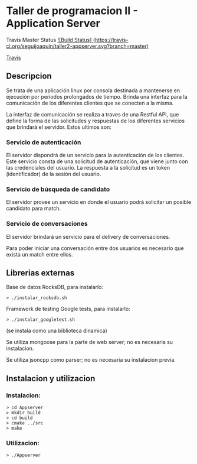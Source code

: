# Taller de programacion II - Application Server

Travis Master Status
[![Build Status] (https://travis-ci.org/seguijoaquin/taller2-appserver.svg?branch=master)](https://travis-ci.org/seguijoaquin/taller2-appserver.svg?branch=master)

[Travis](https://travis-ci.org/seguijoaquin/taller2-appserver)



## Descripcion

Se trata de una aplicación linux por consola destinada a mantenerse en ejecución por períodos prolongados de tiempo. Brinda una interfaz para la comunicación de los diferentes clientes que se conecten a la misma. 

La interfaz de comunicación se realiza a traves de una Restful API, que define la forma de las solicitudes y respuestas de los diferentes servicios que brindará el servidor. Estos ultimos son:

### Servicio de autenticación

El servidor dispondrá de un servicio para la autenticación de los clientes. Este servicio consta de una solicitud de autenticación, que viene junto con las credenciales del usuario. La respuesta a la solicitud es un token (identificador) de la sesión del usuario.

### Servicio de búsqueda de candidato

El servidor provee un servicio en donde el usuario podrá solicitar un posible candidato para match.


### Servicio de conversaciones

El servidor brindará un servicio para el delivery de conversaciones.

Para poder iniciar una conversación entre dos usuarios es necesario que exista un match entre ellos.



## Librerias externas


Base de datos RocksDB, para instalarlo:

```
> ./instalar_rocksdb.sh
```

Framework de testing Google tests, para instalarlo:

```
> ./instalar_googletest.sh
```

(se instala como una biblioteca dinamica)

Se utiliza mongoose para la parte de web server; no es necesaria su instalacion.

Se utiliza jsoncpp como parser; no es necesaria su instalacion previa.



## Instalacion y utilizacion

### Instalacion:

```
> cd Appserver
> mkdir build
> cd build
> cmake ../src
> make
```

### Utilizacion:
```
> ./Appserver
```








